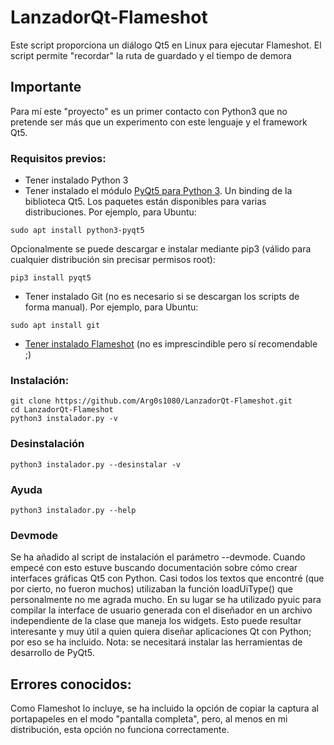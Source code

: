 # LanzadorQt-Flameshot
Este script proporciona un diálogo Qt5 en Linux para ejecutar Flameshot. El script permite "recordar" la ruta de guardado y el tiempo de demora

## Importante
Para mí este "proyecto" es un primer contacto con Python3 que no pretende ser más que un experimento con este lenguaje y el framework Qt5.

### Requisitos previos:
- Tener instalado Python 3
- Tener instalado el módulo [PyQt5 para Python 3](http://pyqt.sourceforge.net/Docs/PyQt5/installation.html). Un binding de la biblioteca Qt5. Los paquetes están disponibles para varias distribuciones. Por ejemplo, para Ubuntu:
```
sudo apt install python3-pyqt5
```
Opcionalmente se puede descargar e instalar mediante pip3 (válido para cualquier distribución sin precisar permisos root):
```
pip3 install pyqt5
```
- Tener instalado Git (no es necesario si se descargan los scripts de forma manual). Por ejemplo, para Ubuntu:
```
sudo apt install git
```
- [Tener instalado Flameshot](https://github.com/lupoDharkael/flameshot/) (no es imprescindible pero sí recomendable ;)

### Instalación:
```
git clone https://github.com/Arg0s1080/LanzadorQt-Flameshot.git
cd LanzadorQt-Flameshot
python3 instalador.py -v
```
### Desinstalación
```
python3 instalador.py --desinstalar -v
```
### Ayuda
```
python3 instalador.py --help
```
### Devmode
Se ha añadido al script de instalación el parámetro --devmode. Cuando empecé con esto estuve buscando documentación sobre cómo crear interfaces gráficas Qt5 con Python. Casi todos los textos que encontré (que por cierto, no fueron muchos) utilizaban la función loadUiType() que personalmente no me agrada mucho. En su lugar se ha utilizado pyuic para compilar la interface de usuario generada con el diseñador en un archivo independiente de la clase que maneja los widgets. Esto puede resultar interesante y muy útil a quien quiera diseñar aplicaciones Qt con Python; por eso se ha incluido. Nota: se necesitará instalar las herramientas de desarrollo de PyQt5. 

## Errores conocidos:
Como Flameshot lo incluye, se ha incluido la opción de copiar la captura al portapapeles en el modo "pantalla completa", pero, al menos en mi distribución, esta opción no funciona correctamente. 




